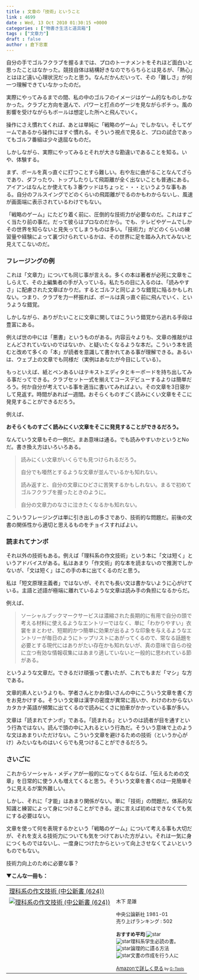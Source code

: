```yaml
---
title : 文章の「技術」ということ
link : 4699
date : Wed, 13 Oct 2010 01:30:15 +0000
categories : ["物書き生活と道具箱"]
tags : ["文章力"]
draft : false
author : 倉下忠憲
---
```


自分の手でゴルフクラブを握るまでは、プロのトーナメントをそれほど面白いと思ったことはなかった。競技自体は結構好きなのでちらちらとは見るが、「熱心」とはほど遠い心理状況だったと思う。なんだかんだいって、その「難しさ」が何一つ理解できていなかったのだ。

実際にやってみるまでの間、私の中のゴルフのイメージはゲーム的なものしかなかった。クラブと方向を選んで、パワーと打点のゲージを見ながらポチっ。風の影響を受けながらもボールは想定した所へと飛んでいく。

操作にさえ慣れてくれば、あとは単純に「戦略のゲーム」でしかない。そしてゲームであるから操作にはすぐ慣れる。そういう視点で見ると、プロの試合であってもゴルフ番組は少々退屈なものだ。

しかしながら、実際にやってみるとそれが大きな勘違いであることを知る。いや、体験する。

まず、ボールを真っ直ぐに打つことすら難しい。右や左に曲がることなんてざらであり、ダフったり、トップしたりして飛距離が全く出ないことも普通にある。アイアンはなんとか使えても３番ウッドはちょっと・・・というような事もある。自分のフルスイングでどのくらいの飛距離がでるのかもわからないし、風速が画面端に表示されているわけでもない。

「戦略のゲーム」にたどり着く前に、圧倒的な技術力が必要なのだ。これはすごく当たり前の事だ。だって彼らはプロなのだから。でも、テレビやゲームでしかその世界を知らないと見失ってしまうものは多い。「技術力」がどのくらいの練習量や経験によって裏づけられているかは、その世界に足を踏み入れてみないと見えてこないのだ。

<h3>フレージングの例</h3>
これは「文章力」についても同じ事が言える。多くの本は著者が必死に文章をこしらえて、その上編集者の手が入っている。私たちの目に入るのは、「読みやすさ」に配慮された文章ばかりだ。するとゴルフと同じような錯覚に陥るかもしれない。つまり、クラブを力一杯振れば、ボールは真っ直ぐ前に飛んでいく、というような錯覚。

しかしながら、ありがたいことに文章に関してはこういう錯覚から逃れる手段は豊富にある。

例えば世の中には「悪書」というものがある。内容云々よりも、文章の推敲がほとんどされていないのではないか、と疑いたくなるような本だ。こういう本を読むと改めて多くの「本」が読者を意識して書かれてある事が理解できる。あるいは、ウェブ上の文章でも同様だ（実例はあなたが今目にしている）。

もっといえば、紙とペンあるいはテキストエディタとキーボードを持ち出してみる事だってできる。クラブセット一式を揃えてコースデビューするよりは簡単だろう。何か自分が考えている事を適当に書いてみればよい。その文章を3日寝かして見返す。時間があれば一週間。おそらくものすごく読みにくい文章をそこに発見することができるだろう。

例えば、

<strong>おそらくものすごく読みにくい文章をそこに発見することができるだろう。</strong>

なんていう文章もその一例だ。まあ意味は通る。でも読みやすいかというとNoだ。書き換え方はいろいろある。



<blockquote>読みにくい文章がいくらでも見つけられるだろう。

自分でも唖然とするような文章が並んでいるかも知れない。

読み返すと、自分の文章にひどさに苦笑するかもしれない。まるで初めてゴルフクラブを握ったときのように。

自分の文章力のなさに泣きたくなるかも知れない。</blockquote>



こういうフレージングは単に引き出しの多さであり、技術的な問題だ。前後の文書の関係性から適切と思えるものをチョイスすればよい。

<h3>読まれてナンボ</h3>
それ以外の技術もある。例えば「理科系の作文技術」という本に「文は短く」というアドバイスがある。私はあまり「作文術」的な本を読まないので推測でしかないが、「文は短く」はこの手の本に出てくるのだと思う。

私は「短文原理主義者」ではないが、それでも長い文は書かないように心がけている。主語と述語が極端に離れているような文章は読み手の負担になるからだ。

例えば、



<blockquote>ソーシャルブックマークサービスは濃縮された長期的に有用で自分の頭で考える材料に使えるようなエントリーではなく、単に「わかりやすい」衣裳をまとわせ、短期的かつ簡単に効果が出るような印象を与えるようなエントリーが毎日のようにトップリストにあがってくるので、常なる話題を必要とする現代にはありがたい存在かも知れないが、真の意味で自らの役に立つ有効な情報収集にはあまり適していないと一般的に思われている節がある。</blockquote>



というような文章だ。できるだけ頑張って書いたが、これでもまだ「マシ」な方である。

文章的素人というよりも、学者さんとかお偉いさんの中にこういう文章を書く方をお見かけする。そういう文章は漢字の密度が異常に高いか、わけのわからないカタカナ英語が頻繁に出てくるので読みにくさに拍車がかかっている事が多い。

文章は「読まれてナンボ」である。「読まれる」というのは読者が目を通すという行為ではない。読んで頭の中に入れるという行為だ。そういう意味で上のような文はあまりいただけない。こういう文章を避けるための技術（というか心がけ）みたいなものはいくらでも見つけることができるだろう。

<h3>さいごに</h3>
これからソーシャル・メディアが一般的になってくるならば、「伝えるための文章」を日常的に使う人も増えてくると思う。そういう文章を書くのは一見簡単そうに見えるが案外難しい。

しかし、それに「才能」はあまり関係がない。単に「技術」の問題だ。体系的な知識と練習によって身につけることができる。逆に言えば初めはできなくても気にする必要はない。

文章を使って何を表現するかという「戦略のゲーム」について考える事も大切だが、それを支える技術力についても気をつけておいた方がよい。それは一気に身につくものではないし、一度身につけたからといって向上させなくてよいというものでもない。

技術力向上のために必要な事？

<strong>▼こんな一冊も：</strong>
<table  border="0" cellpadding="5"><tr><td colspan="2"><a href="http://www.amazon.co.jp/%E7%90%86%E7%A7%91%E7%B3%BB%E3%81%AE%E4%BD%9C%E6%96%87%E6%8A%80%E8%A1%93-%E4%B8%AD%E5%85%AC%E6%96%B0%E6%9B%B8-624-%E6%9C%A8%E4%B8%8B-%E6%98%AF%E9%9B%84/dp/4121006240%3FSubscriptionId%3D15SMZCTB9V8NGR2TW082%26tag%3Drashita1000-22%26linkCode%3Dxm2%26camp%3D2025%26creative%3D165953%26creativeASIN%3D4121006240" target="_top">理科系の作文技術 (中公新書 (624))</a><img src="http://www.assoc-amazon.jp/e/ir?t=rashita1000-22&l=ur2&o=9" width="1" height="1" style="border: none;" alt="" /></td></tr><tr><td valign="top"><a href="http://www.amazon.co.jp/%E7%90%86%E7%A7%91%E7%B3%BB%E3%81%AE%E4%BD%9C%E6%96%87%E6%8A%80%E8%A1%93-%E4%B8%AD%E5%85%AC%E6%96%B0%E6%9B%B8-624-%E6%9C%A8%E4%B8%8B-%E6%98%AF%E9%9B%84/dp/4121006240%3FSubscriptionId%3D15SMZCTB9V8NGR2TW082%26tag%3Drashita1000-22%26linkCode%3Dxm2%26camp%3D2025%26creative%3D165953%26creativeASIN%3D4121006240" target="_top"><img src="http://ecx.images-amazon.com/images/I/31818M220JL._SL160_.jpg" border="0" alt="理科系の作文技術 (中公新書 (624))" /></a></td><td valign="top"><font size="-1">木下 是雄 <br /><br />中央公論新社  1981-01<br />売り上げランキング : 502<br /><br /><strong>おすすめ平均  </strong><img src="http://g-images.amazon.com/images/G/01/detail/stars-4-5.gif" alt="star" /><br /><img src="http://g-images.amazon.com/images/G/01/detail/stars-5-0.gif" alt="star" />理科系学生必読の書。<br /><img src="http://g-images.amazon.com/images/G/01/detail/stars-5-0.gif" alt="star" />論理的に語る方法<br /><img src="http://g-images.amazon.com/images/G/01/detail/stars-4-0.gif" alt="star" />文書の作成を行う人に<br /><br /><a href="http://www.amazon.co.jp/%E7%90%86%E7%A7%91%E7%B3%BB%E3%81%AE%E4%BD%9C%E6%96%87%E6%8A%80%E8%A1%93-%E4%B8%AD%E5%85%AC%E6%96%B0%E6%9B%B8-624-%E6%9C%A8%E4%B8%8B-%E6%98%AF%E9%9B%84/dp/4121006240%3FSubscriptionId%3D15SMZCTB9V8NGR2TW082%26tag%3Drashita1000-22%26linkCode%3Dxm2%26camp%3D2025%26creative%3D165953%26creativeASIN%3D4121006240" target="_top">Amazonで詳しく見る</a></font><font size="-2"> by <a href="http://www.goodpic.com/mt/aws/index.html" >G-Tools</a></font></td></tr></table>


